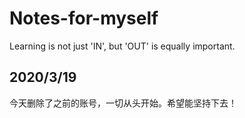 # Notes-for-myself
Learning is not just 'IN', but 'OUT' is equally important.

## 2020/3/19
今天删除了之前的账号，一切从头开始。希望能坚持下去！
